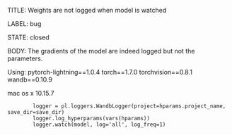 TITLE:
Weights are not logged when model is watched

LABEL:
bug

STATE:
closed

BODY:
The gradients of the model are indeed logged but not the parameters. 

Using:
pytorch-lightning==1.0.4
torch==1.7.0
torchvision==0.8.1
wandb==0.10.9

mac os x 10.15.7

```
        logger = pl.loggers.WandbLogger(project=hparams.project_name, save_dir=save_dir)
        logger.log_hyperparams(vars(hparams))
        logger.watch(model, log='all', log_freq=1)
```

